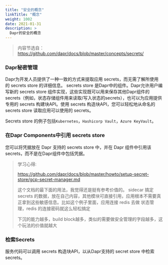 ```yaml
---
title: "安全的概念"
linkTitle: "概念"
weight: 1002
date: 2021-01-31
description: >
  Dapr的安全的概念
---
```



> 内容节选自：https://github.com/dapr/docs/blob/master/concepts/secrets/



### Dapr秘密管理

Dapr为开发人员提供了一种一致的方式来提取应用 secrets，而无需了解所使用的 secrets store 的详细信息。 secrets store 是Dapr中的组件。Dapr允许用户编写新的  secrets store  组件实现，这些实现既可以用来保存其他Dapr组件的 secrets（例如，状态存储组件用来读取/写入状态的secrets），也可以为应用提供专用的 secrets 构建块API。使用 secrets 构造块API，您可以轻松地从命名的 secrets store 读取应用可以使用的 secrets。

Secrets store 的例子包括`Kubernetes`，`Hashicorp Vault`，`Azure KeyVault`。

### 在Dapr Components中引用 secrets store

您可以将凭据放在 Dapr 支持的 secrets store 中，并在 Dapr 组件中引用该 secrets，而不是在Dapr组件中包括凭据。

> 学习心得:
>
> https://github.com/dapr/docs/blob/master/howto/setup-secret-store/gcp-secret-manager.md
>
> 这个文档的最下面的用法，我觉得还是挺有参考价值的。 sidecar 搞定 secrets 的数据，放在自己内容，其他模块可直接引用，应用根本不需要真正拿到这些敏感信息。比如这个例子里面，应用连接 redis 去做 状态管理，redis 的连接密码就这么轻松搞定
> 
> 下沉的能力越多，build block越多，类似的需要做安全管理的字段越多，这个玩法的价值就越大



### 检索Secrets

服务代码可以调用 secrets 构造块API，以从Dapr支持的 secret store 中检索 secrets。



